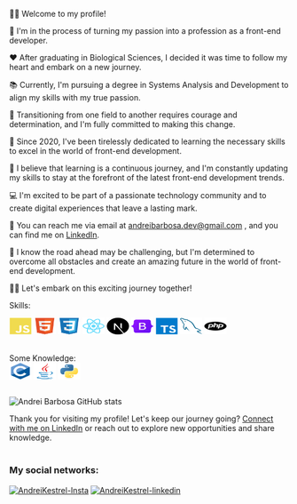👋🏽 Welcome to my profile! 

🚀 I'm in the process of turning my passion into a profession as a front-end developer.

❤️ After graduating in Biological Sciences, I decided it was time to follow my heart and embark on a new journey.

📚 Currently, I'm pursuing a degree in Systems Analysis and Development to align my skills with my true passion.

💪 Transitioning from one field to another requires courage and determination, and I'm fully committed to making this change.

📖 Since 2020, I've been tirelessly dedicated to learning the necessary skills to excel in the world of front-end development.

🌟 I believe that learning is a continuous journey, and I'm constantly updating my skills to stay at the forefront of the latest front-end development trends.

💻 I'm excited to be part of a passionate technology community and to create digital experiences that leave a lasting mark.

📧 You can reach me via email at andreibarbosa.dev@gmail.com , and you can find me on [LinkedIn](https://www.linkedin.com/in/barbosaandrei/).

🌈 I know the road ahead may be challenging, but I'm determined to overcome all obstacles and create an amazing future in the world of front-end development.

🚀🌟 Let's embark on this exciting journey together!

 Skills:
<div style="display: inline_block">
    <img align="center" alt="Javascript" height="30" width="40"
        src="https://raw.githubusercontent.com/devicons/devicon/master/icons/javascript/javascript-plain.svg">
    <img align="center" alt="HTML" height="30" width="40"
        src="https://raw.githubusercontent.com/devicons/devicon/master/icons/html5/html5-original.svg">
    <img align="center" alt="CSS" height="30" width="40"
        src="https://raw.githubusercontent.com/devicons/devicon/master/icons/css3/css3-original.svg">
    <img align="center" alt="React" height="30" width="40"
        src="https://raw.githubusercontent.com/devicons/devicon/master/icons/react/react-original.svg">
    <img align="center" alt="Next" height="30" width="40"
        src="https://raw.githubusercontent.com/devicons/devicon/55609aa5bd817ff167afce0d965585c92040787a/icons/nextjs/nextjs-original.svg">
    <img align="center" alt="Bootstrap" height="30" width="40"
        src="https://raw.githubusercontent.com/devicons/devicon/master/icons/bootstrap/bootstrap-original.svg">
    <img align="center" alt="Typescript" height="30" width="40"
        src="https://raw.githubusercontent.com/devicons/devicon/master/icons/typescript/typescript-plain.svg">
    <img align="center" alt="mysql" height="30" width="40"
        src="https://raw.githubusercontent.com/devicons/devicon/master/icons/mysql/mysql-original.svg">
    <img align="center" alt="php" height="30" width="40"
        src="https://raw.githubusercontent.com/devicons/devicon/master/icons/php/php-plain.svg">
</div>
<br><br>
Some Knowledge:
<div style="display: inline_block">
    <img align="center" alt="c" height="30" width="40"
        src="https://raw.githubusercontent.com/devicons/devicon/master/icons/c/c-original.svg">
    <img align="center" alt="java" height="30" width="40"
        src="https://raw.githubusercontent.com/devicons/devicon/master/icons/java/java-original.svg">
    <img align="center" alt="python" height="30" width="40"
        src="https://raw.githubusercontent.com/devicons/devicon/master/icons/python/python-original.svg">
</div>
<br>

![Andrei Barbosa GitHub stats](https://github-readme-stats.vercel.app/api?username=andreikestrel&theme=dark&show_icons=true)

Thank you for visiting my profile! Let's keep our journey going? [Connect with me on LinkedIn](https://www.linkedin.com/in/barbosaandrei/) or reach out to explore new opportunities and share knowledge.
<br><br>
<div style="display: inline_block">
<h3>My social networks:</h3>
<a href="https://instagram.com/andreikestrel" target="_blank"><img align="center" alt="AndreiKestrel-Insta" height="35" width="145" src="https://img.shields.io/badge/Instagram-E4405F?style=for-the-badge&logo=instagram&logoColor=white"></a>
<a href="https://www.linkedin.com/in/barbosaandrei/" target="_blank"><img align="center" alt="AndreiKestrel-linkedin" height="35" width="145" src="https://img.shields.io/badge/LinkedIn-0077B5?style=for-the-badge&logo=linkedin&logoColor=white"></a>
</div>
